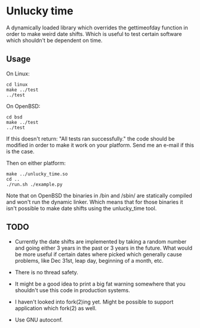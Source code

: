 Unlucky time
=========

A dynamically loaded library which overrides the gettimeofday function in
order to make weird date shifts. Which is useful to test certain software
which shouldn't be dependent on time.

Usage
-----

On Linux:

```
cd linux
make ../test
../test
```

On OpenBSD:

```
cd bsd
make ../test
../test
```

If this doesn't return: "All tests ran successfully." the code should be
modified in order to make it work on your platform. Send me an e-mail if this
is the case.

Then on either platform:

```
make ../unlucky_time.so
cd ..
./run.sh ./example.py
```

Note that on OpenBSD the binaries in /bin and /sbin/ are statically compiled
and won't run the dynamic linker. Which means that for those binaries it isn't
possible to make date shifts using the unlucky_time tool.

TODO
----

* Currently the date shifts are implemented by taking a random number and going
  either 3 years in the past or 3 years in the future. What would be more
  useful if certain dates where picked which generally cause problems, like Dec
  31st, leap day, beginning of a month, etc.

* There is no thread safety.

* It might be a good idea to print a big fat warning somewhere that you
  shouldn't use this code in production systems.

* I haven't looked into fork(2)ing yet. Might be possible to support
  application which fork(2) as well.

* Use GNU autoconf.
